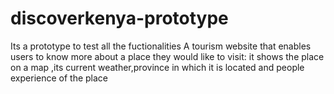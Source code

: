 # discoverkenya-prototype
Its a prototype to test all the fuctionalities
A tourism website that enables users to know more about a place they would like to visit:
it shows the place on a map ,its current weather,province in which it is located and people experience of the place
